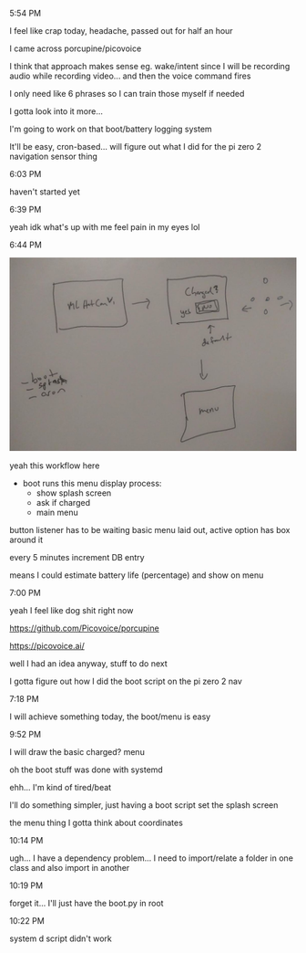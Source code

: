 5:54 PM

I feel like crap today, headache, passed out for half an hour

I came across porcupine/picovoice

I think that approach makes sense eg. wake/intent since I will be recording audio while recording video... and then the voice command fires

I only need like 6 phrases so I can train those myself if needed

I gotta look into it more...

I'm going to work on that boot/battery logging system

It'll be easy, cron-based... will figure out what I did for the pi zero 2 navigation sensor thing

6:03 PM

haven't started yet

6:39 PM

yeah idk what's up with me feel pain in my eyes lol

6:44 PM

<img src="../images/basic-boot-battery-menu.JPG"/>

yeah this workflow here

- boot runs this menu display process:
  - show splash screen
  - ask if charged
  - main menu

button listener has to be waiting
basic menu laid out, active option has box around it

every 5 minutes increment DB entry

means I could estimate battery life (percentage) and show on menu

7:00 PM

yeah I feel like dog shit right now

https://github.com/Picovoice/porcupine

https://picovoice.ai/

well I had an idea anyway, stuff to do next

I gotta figure out how I did the boot script on the pi zero 2 nav

7:18 PM

I will achieve something today, the boot/menu is easy

9:52 PM

I will draw the basic charged? menu

oh the boot stuff was done with systemd

ehh... I'm kind of tired/beat

I'll do something simpler, just having a boot script set the splash screen

the menu thing I gotta think about coordinates

10:14 PM

ugh... I have a dependency problem... I need to import/relate a folder in one class and also import in another

10:19 PM

forget it... I'll just have the boot.py in root

10:22 PM

system d script didn't work

